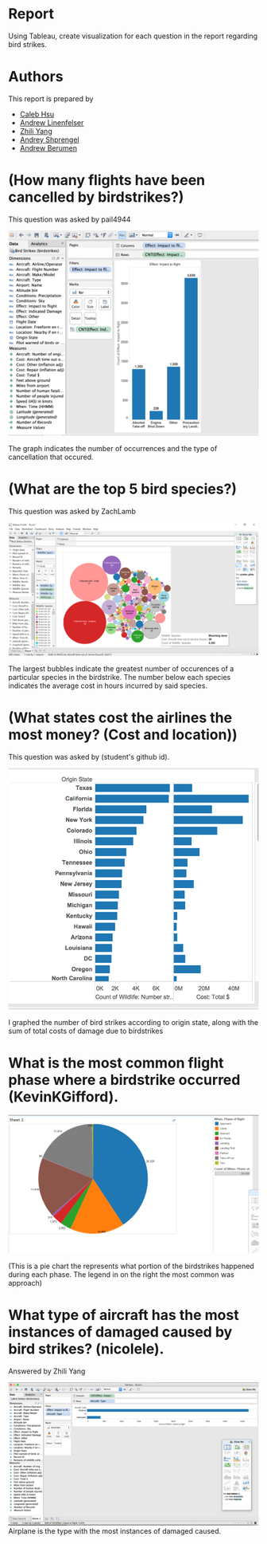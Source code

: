 # Report

Using Tableau, create visualization for each question in the report regarding
bird strikes.

# Authors

This report is prepared by
* [Caleb Hsu](https://github.com/calebhsu/)
* [Andrew Linenfelser](https://github.com/Linenfelser)
* [Zhili Yang](https://github.com/zhya215)
* [Andrey Shprengel](https://github.com/AndreyShprengel)
* [Andrew Berumen](https://github.com/anbe6083)


# (How many flights have been cancelled by birdstrikes?)

This question was asked by pail4944

![screenshot](canceled.png)

The graph indicates the number of occurrences and the type of cancellation that occured.


# (What are the top 5 bird species?)

This question was asked by ZachLamb

![screenshot](top5species.png)

The largest bubbles indicate the greatest number of occurences of a particular species in the birdstrike. The number below each species indicates the average cost in hours incurred by said species.

# (What states cost the airlines the most money? (Cost and location))

This question was asked by (student's github id).

![screenshot](Most_money_birdstrike.png)

I graphed the number of bird strikes according to origin state, along with the sum of total costs of damage due to birdstrikes

# What is the most common flight phase where a birdstrike occurred (KevinKGifford).

![screenshot](whatphaseofflight.PNG)

(This is a pie chart the represents what portion of the birdstrikes happened during each phase.
The legend in on the right the most common was approach)


# What type of aircraft has the most instances of damaged caused by bird strikes? (nicolele).
Answered by Zhili Yang

![screenshot](type_of_aircraft.png)
Airplane is the type with the most instances of damaged caused.
